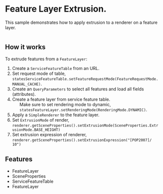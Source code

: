 <h1>Feature Layer Extrusion.</h1>

<p>This sample demonstrates how to apply extrusion to a renderer on a feature layer.</p>

<p><img src=""/></p>

<h2>How it works</h2>

<p>To extrude features from a <code>FeatureLayer</code>:</p>

<ol>
  <li>Create a <code>ServiceFeatureTable</code> from an URL.</li>
  <li>Set request mode of table, <code>statesServiceFeatureTable.setFeatureRequestMode(FeatureRequestMode.MANUAL_CACHE)</code>.</li>
  <li>Create an <code>QueryParameters</code> to select all features and load all fields (attributes).</li>
  <li>Create a feature layer from service feature table.
  <ol>Make sure to set rendering mode to dynamic, <code>statesFeatureLayer.setRenderingMode(RenderingMode.DYNAMIC)</code>.</ol></li>
  <li>Apply a <code>SimpleRenderer</code> to the feature layer.</li>
  <li>Set <code>ExtrusionMode</code> of render, <code>renderer.getSceneProperties().setExtrusionMode(SceneProperties.ExtrusionMode.BASE_HEIGHT)</code></li>
  <li>Set extrusion expression of renderer, <code>renderer.getSceneProperties().setExtrusionExpression("[POP2007]/ 10")</code></li>
</ol>

<h2>Features</h2>

<ul>
  <li>FeatureLayer</li>
  <li>SceneProperties</li>
  <li>ServiceFeatureTable</li>
  <li>FeatureLayer</li>
</ul>
